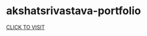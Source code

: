 # akshatsrivastava-portfolio
<a href="https://akshat-fsociety.github.io/akshatsrivastava-portfolio/">CLICK TO VISIT</a>
